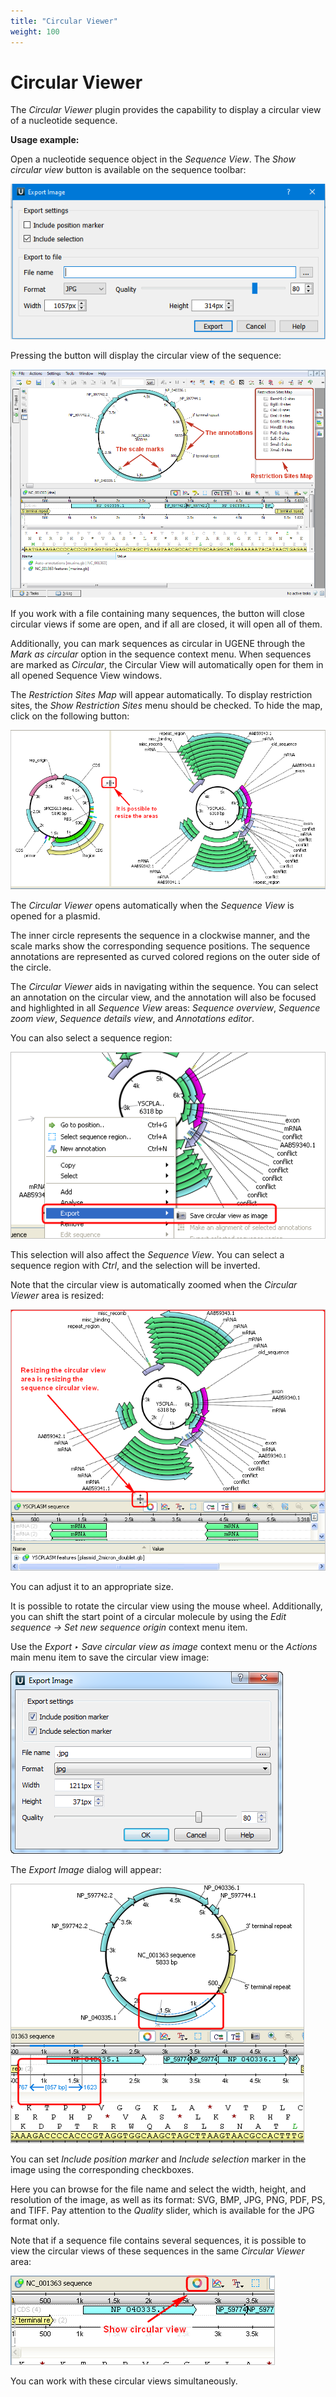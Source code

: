 ```yaml
---
title: "Circular Viewer"
weight: 100
---
```



# Circular Viewer

The _Circular Viewer_ plugin provides the capability to display a circular view of a nucleotide sequence.

**Usage example:**

Open a nucleotide sequence object in the _Sequence View_. The _Show circular view_ button is available on the sequence toolbar:

![](/images/65929513/96665864.png)

Pressing the button will display the circular view of the sequence:

![](/images/65929513/65929514.png)

If you work with a file containing many sequences, the button will close circular views if some are open, and if all are closed, it will open all of them.

Additionally, you can mark sequences as circular in UGENE through the _Mark as circular_ option in the sequence context menu. When sequences are marked as _Circular_, the Circular View will automatically open for them in all opened Sequence View windows.

The _Restriction Sites Map_ will appear automatically. To display restriction sites, the _Show Restriction Sites_ menu should be checked. To hide the map, click on the following button:

![](/images/65929513/65929515.png)

The _Circular Viewer_ opens automatically when the _Sequence View_ is opened for a plasmid.

The inner circle represents the sequence in a clockwise manner, and the scale marks show the corresponding sequence positions. The sequence annotations are represented as curved colored regions on the outer side of the circle.

The _Circular Viewer_ aids in navigating within the sequence. You can select an annotation on the circular view, and the annotation will also be focused and highlighted in all _Sequence View_ areas: _Sequence overview_, _Sequence zoom view_, _Sequence details view_, and _Annotations editor_.

You can also select a sequence region:

![](/images/65929513/65929516.png)

This selection will also affect the _Sequence View_. You can select a sequence region with _Ctrl_, and the selection will be inverted.

Note that the circular view is automatically zoomed when the _Circular Viewer_ area is resized:

![](/images/65929513/65929517.png)

You can adjust it to an appropriate size.

It is possible to rotate the circular view using the mouse wheel. Additionally, you can shift the start point of a circular molecule by using the _Edit sequence -> Set new sequence origin_ context menu item.

Use the _Export ‣ Save circular view as image_ context menu or the _Actions_ main menu item to save the circular view image:

![](/images/65929513/65929518.png)

The _Export Image_ dialog will appear:

![](/images/65929513/65929519.png)

You can set _Include position marker_ and _Include selection_ marker in the image using the corresponding checkboxes.

Here you can browse for the file name and select the width, height, and resolution of the image, as well as its format: SVG, BMP, JPG, PNG, PDF, PS, and TIFF. Pay attention to the _Quality_ slider, which is available for the JPG format only.

Note that if a sequence file contains several sequences, it is possible to view the circular views of these sequences in the same _Circular Viewer_ area:

![](/images/65929513/65929520.png)

You can work with these circular views simultaneously.